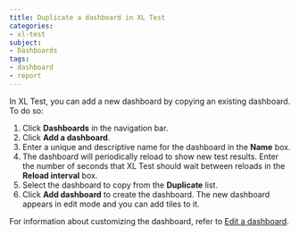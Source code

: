 ```yaml
---
title: Duplicate a dashboard in XL Test
categories:
- xl-test
subject:
- Dashboards
tags:
- dashboard
- report
---
```


In XL Test, you can add a new dashboard by copying an existing dashboard. To do so:

1. Click **Dashboards** in the navigation bar.
2. Click **Add a dashboard**.
3. Enter a unique and descriptive name for the dashboard in the **Name** box.
3. The dashboard will periodically reload to show new test results. Enter the number of seconds that XL Test should wait between reloads in the **Reload interval** box.
4. Select the dashboard to copy from the **Duplicate** list.
5. Click **Add dashboard** to create the dashboard. The new dashboard appears in edit mode and you can add tiles to it.

For information about customizing the dashboard, refer to [Edit a dashboard](/xl-test/how-to/edit-a-dashboard.html).
